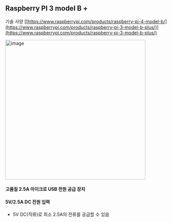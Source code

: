 ## Raspberry PI 3 model B + 

기술 사양
[[https://www.raspberrypi.com/products/raspberry-pi-4-model-b/](https://www.raspberrypi.com/products/raspberry-pi-3-model-b-plus/)](https://www.raspberrypi.com/products/raspberry-pi-3-model-b-plus/)

<img width="436" alt="image" src="https://github.com/user-attachments/assets/0a9aaeb8-7650-4608-899f-df2ad9bc3870" />


#### 고품질 2.5A 마이크로 USB 전원 공급 장치
#### 5V/2.5A DC 전원 입력
- 5V DC(직류)로 최소 2.5A의 전류를 공급할 수 있음
